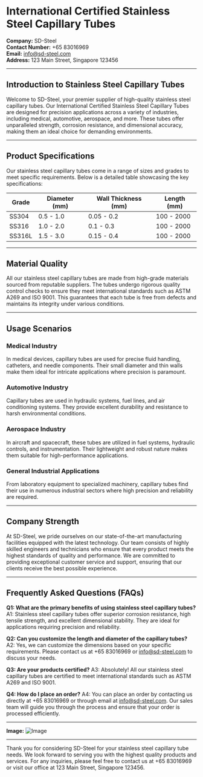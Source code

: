 # International Certified Stainless Steel Capillary Tubes

**Company:** SD-Steel  
**Contact Number:** +65 83016969  
**Email:** info@sd-steel.com  
**Address:** 123 Main Street, Singapore 123456

---

## Introduction to Stainless Steel Capillary Tubes

Welcome to SD-Steel, your premier supplier of high-quality stainless steel capillary tubes. Our International Certified Stainless Steel Capillary Tubes are designed for precision applications across a variety of industries, including medical, automotive, aerospace, and more. These tubes offer unparalleled strength, corrosion resistance, and dimensional accuracy, making them an ideal choice for demanding environments.

---

## Product Specifications

Our stainless steel capillary tubes come in a range of sizes and grades to meet specific requirements. Below is a detailed table showcasing the key specifications:

| **Grade** | **Diameter (mm)** | **Wall Thickness (mm)** | **Length (mm)** |
|-----------|--------------------|-------------------------|-----------------|
| SS304     | 0.5 - 1.0          | 0.05 - 0.2              | 100 - 2000      |
| SS316     | 1.0 - 2.0          | 0.1 - 0.3               | 100 - 2000      |
| SS316L    | 1.5 - 3.0          | 0.15 - 0.4              | 100 - 2000      |

---

## Material Quality

All our stainless steel capillary tubes are made from high-grade materials sourced from reputable suppliers. The tubes undergo rigorous quality control checks to ensure they meet international standards such as ASTM A269 and ISO 9001. This guarantees that each tube is free from defects and maintains its integrity under various conditions.

---

## Usage Scenarios

### Medical Industry
In medical devices, capillary tubes are used for precise fluid handling, catheters, and needle components. Their small diameter and thin walls make them ideal for intricate applications where precision is paramount.

### Automotive Industry
Capillary tubes are used in hydraulic systems, fuel lines, and air conditioning systems. They provide excellent durability and resistance to harsh environmental conditions.

### Aerospace Industry
In aircraft and spacecraft, these tubes are utilized in fuel systems, hydraulic controls, and instrumentation. Their lightweight and robust nature makes them suitable for high-performance applications.

### General Industrial Applications
From laboratory equipment to specialized machinery, capillary tubes find their use in numerous industrial sectors where high precision and reliability are required.

---

## Company Strength

At SD-Steel, we pride ourselves on our state-of-the-art manufacturing facilities equipped with the latest technology. Our team consists of highly skilled engineers and technicians who ensure that every product meets the highest standards of quality and performance. We are committed to providing exceptional customer service and support, ensuring that our clients receive the best possible experience.

---

## Frequently Asked Questions (FAQs)

**Q1: What are the primary benefits of using stainless steel capillary tubes?**
A1: Stainless steel capillary tubes offer superior corrosion resistance, high tensile strength, and excellent dimensional stability. They are ideal for applications requiring precision and reliability.

**Q2: Can you customize the length and diameter of the capillary tubes?**
A2: Yes, we can customize the dimensions based on your specific requirements. Please contact us at +65 83016969 or info@sd-steel.com to discuss your needs.

**Q3: Are your products certified?**
A3: Absolutely! All our stainless steel capillary tubes are certified to meet international standards such as ASTM A269 and ISO 9001.

**Q4: How do I place an order?**
A4: You can place an order by contacting us directly at +65 83016969 or through email at info@sd-steel.com. Our sales team will guide you through the process and ensure that your order is processed efficiently.

---

**Image:** ![Image](https://github.com/user-attachments/assets/2567258e-e124-4816-932d-1809bd27ef0b)

---

Thank you for considering SD-Steel for your stainless steel capillary tube needs. We look forward to serving you with the highest quality products and services. For any inquiries, please feel free to contact us at +65 83016969 or visit our office at 123 Main Street, Singapore 123456.